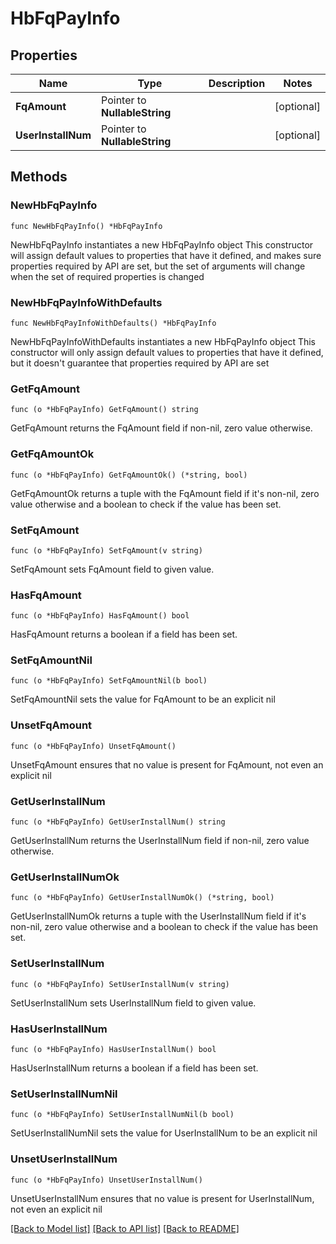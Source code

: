 # HbFqPayInfo

## Properties

Name | Type | Description | Notes
------------ | ------------- | ------------- | -------------
**FqAmount** | Pointer to **NullableString** |  | [optional] 
**UserInstallNum** | Pointer to **NullableString** |  | [optional] 

## Methods

### NewHbFqPayInfo

`func NewHbFqPayInfo() *HbFqPayInfo`

NewHbFqPayInfo instantiates a new HbFqPayInfo object
This constructor will assign default values to properties that have it defined,
and makes sure properties required by API are set, but the set of arguments
will change when the set of required properties is changed

### NewHbFqPayInfoWithDefaults

`func NewHbFqPayInfoWithDefaults() *HbFqPayInfo`

NewHbFqPayInfoWithDefaults instantiates a new HbFqPayInfo object
This constructor will only assign default values to properties that have it defined,
but it doesn't guarantee that properties required by API are set

### GetFqAmount

`func (o *HbFqPayInfo) GetFqAmount() string`

GetFqAmount returns the FqAmount field if non-nil, zero value otherwise.

### GetFqAmountOk

`func (o *HbFqPayInfo) GetFqAmountOk() (*string, bool)`

GetFqAmountOk returns a tuple with the FqAmount field if it's non-nil, zero value otherwise
and a boolean to check if the value has been set.

### SetFqAmount

`func (o *HbFqPayInfo) SetFqAmount(v string)`

SetFqAmount sets FqAmount field to given value.

### HasFqAmount

`func (o *HbFqPayInfo) HasFqAmount() bool`

HasFqAmount returns a boolean if a field has been set.

### SetFqAmountNil

`func (o *HbFqPayInfo) SetFqAmountNil(b bool)`

 SetFqAmountNil sets the value for FqAmount to be an explicit nil

### UnsetFqAmount
`func (o *HbFqPayInfo) UnsetFqAmount()`

UnsetFqAmount ensures that no value is present for FqAmount, not even an explicit nil
### GetUserInstallNum

`func (o *HbFqPayInfo) GetUserInstallNum() string`

GetUserInstallNum returns the UserInstallNum field if non-nil, zero value otherwise.

### GetUserInstallNumOk

`func (o *HbFqPayInfo) GetUserInstallNumOk() (*string, bool)`

GetUserInstallNumOk returns a tuple with the UserInstallNum field if it's non-nil, zero value otherwise
and a boolean to check if the value has been set.

### SetUserInstallNum

`func (o *HbFqPayInfo) SetUserInstallNum(v string)`

SetUserInstallNum sets UserInstallNum field to given value.

### HasUserInstallNum

`func (o *HbFqPayInfo) HasUserInstallNum() bool`

HasUserInstallNum returns a boolean if a field has been set.

### SetUserInstallNumNil

`func (o *HbFqPayInfo) SetUserInstallNumNil(b bool)`

 SetUserInstallNumNil sets the value for UserInstallNum to be an explicit nil

### UnsetUserInstallNum
`func (o *HbFqPayInfo) UnsetUserInstallNum()`

UnsetUserInstallNum ensures that no value is present for UserInstallNum, not even an explicit nil

[[Back to Model list]](../README.md#documentation-for-models) [[Back to API list]](../README.md#documentation-for-api-endpoints) [[Back to README]](../README.md)


